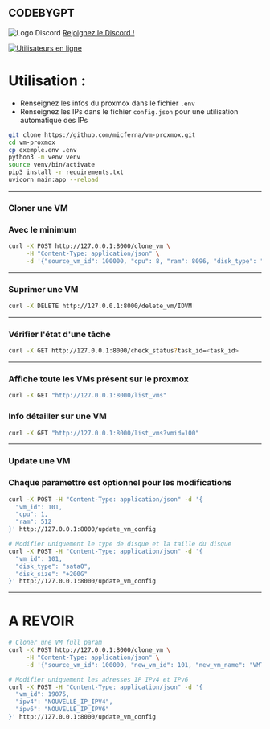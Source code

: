 ## CODEBYGPT

![Logo Discord](https://zupimages.net/up/23/26/rumo.png)
[Rejoignez le Discord !](https://discord.gg/rSfTxaW)

[![Utilisateurs en ligne](https://img.shields.io/discord/347412941630341121?style=flat-square&logo=discord&colorB=7289DA)](https://discord.gg/347412941630341121)

# Utilisation : 
- Renseignez les infos du proxmox dans le fichier `.env `
- Renseignez les IPs dans le fichier `config.json` pour une utilisation automatique des IPs
  
```bash
git clone https://github.com/micferna/vm-proxmox.git
cd vm-proxmox
cp exemple.env .env
python3 -m venv venv
source venv/bin/activate
pip3 install -r requirements.txt
uvicorn main:app --reload
```

---
### Cloner une VM

### Avec le minimum
```bash
curl -X POST http://127.0.0.1:8000/clone_vm \
     -H "Content-Type: application/json" \
     -d '{"source_vm_id": 100000, "cpu": 8, "ram": 8096, "disk_type": "sata0", "disk_size": "50G", "start_vm": true}'
```

---
### Suprimer une VM
```bash
curl -X DELETE http://127.0.0.1:8000/delete_vm/IDVM
```
---

### Vérifier l'état d'une tâche
```bash
curl -X GET http://127.0.0.1:8000/check_status?task_id=<task_id>
```
---
### Affiche toute les VMs présent sur le proxmox
```bash
curl -X GET "http://127.0.0.1:8000/list_vms"
```
### Info détailler sur une VM
```bash
curl -X GET "http://127.0.0.1:8000/list_vms?vmid=100"
```
---
### Update une VM
### Chaque paramettre est optionnel pour les modifications
```bash
curl -X POST -H "Content-Type: application/json" -d '{
  "vm_id": 101,
  "cpu": 1,
  "ram": 512
}' http://127.0.0.1:8000/update_vm_config

# Modifier uniquement le type de disque et la taille du disque
curl -X POST -H "Content-Type: application/json" -d '{
  "vm_id": 101,
  "disk_type": "sata0",
  "disk_size": "+200G"
}' http://127.0.0.1:8000/update_vm_config

```
---
# A REVOIR

```bash
# Cloner une VM full param
curl -X POST http://127.0.0.1:8000/clone_vm \
     -H "Content-Type: application/json" \
     -d '{"source_vm_id": 100000, "new_vm_id": 101, "new_vm_name": "VMTESTFASTAPI", "cpu": 8, "ram": 8096, "disk_type": "sata0", "disk_size": "50G", "bridge": "vmbr0", "ipv4": "192.168.1.10/24", "ipv6": "fd00::10/64", "start_vm": false}'
```

```bash
# Modifier uniquement les adresses IP IPv4 et IPv6
curl -X POST -H "Content-Type: application/json" -d '{
  "vm_id": 19075,
  "ipv4": "NOUVELLE_IP_IPV4",
  "ipv6": "NOUVELLE_IP_IPV6"
}' http://127.0.0.1:8000/update_vm_config
```
